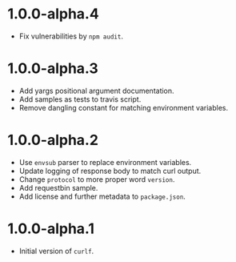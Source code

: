 # 1.0.0-alpha.4

- Fix vulnerabilities by `npm audit`.

# 1.0.0-alpha.3

- Add yargs positional argument documentation.
- Add samples as tests to travis script.
- Remove dangling constant for matching environment variables.

# 1.0.0-alpha.2

- Use `envsub` parser to replace environment variables.
- Update logging of response body to match curl output.
- Change `protocol` to more proper word `version`.
- Add requestbin sample.
- Add license and further metadata to `package.json`.

# 1.0.0-alpha.1

- Initial version of `curlf`.
